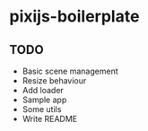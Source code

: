 # pixijs-boilerplate

## TODO
- Basic scene management
- Resize behaviour
- Add loader
- Sample app
- Some utils
- Write README

